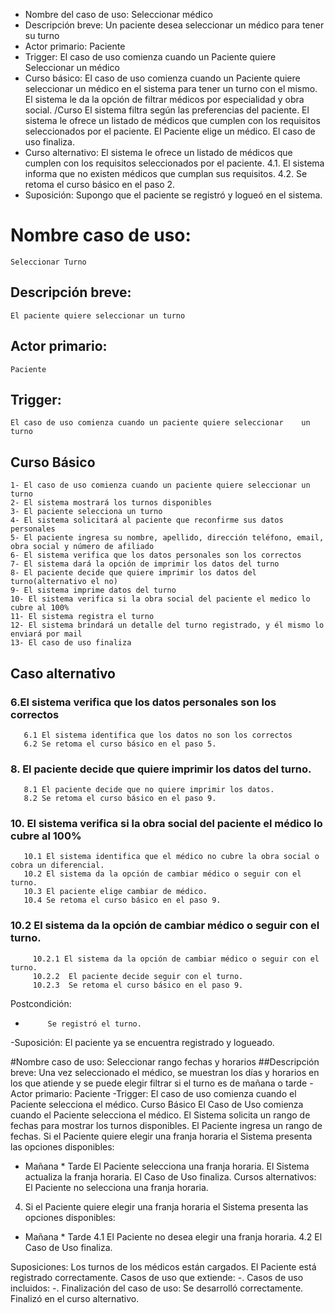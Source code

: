 - Nombre del caso de uso: Seleccionar médico
- Descripción breve: Un paciente desea seleccionar un médico para tener su turno
- Actor primario: Paciente
- Trigger: El caso de uso comienza cuando un Paciente quiere Seleccionar un médico
- Curso básico:
El caso de uso comienza cuando un Paciente quiere seleccionar un médico en el sistema para tener un turno con el mismo.
El sistema le da la opción de filtrar médicos por especialidad y obra social.
/Curso
El sistema filtra según las preferencias del paciente.
El sistema le ofrece un listado de médicos que cumplen con los requisitos seleccionados por el paciente.
El Paciente elige un médico.
El caso de uso finaliza.
- Curso alternativo:
El sistema le ofrece un listado de médicos que cumplen con los requisitos seleccionados por el paciente.
4.1. El sistema informa que no existen médicos que cumplan sus requisitos.
4.2. Se retoma el curso básico en el paso 2.
- Suposición: Supongo que el paciente se registró y logueó en el sistema.

# Nombre caso de uso: 
    Seleccionar Turno
## Descripción breve:
    El paciente quiere seleccionar un turno 
## Actor primario: 
    Paciente
## Trigger: 
    El caso de uso comienza cuando un paciente quiere seleccionar    un turno
## Curso Básico
    1- El caso de uso comienza cuando un paciente quiere seleccionar un turno
    2- El sistema mostrará los turnos disponibles
    3- El paciente selecciona un turno
    4- El sistema solicitará al paciente que reconfirme sus datos personales
    5- El paciente ingresa su nombre, apellido, dirección teléfono, email, obra social y número de afiliado
    6- El sistema verifica que los datos personales son los correctos
    7- El sistema dará la opción de imprimir los datos del turno
    8- El paciente decide que quiere imprimir los datos del turno(alternativo el no)
    9- El sistema imprime datos del turno
    10- El sistema verifica si la obra social del paciente el medico lo cubre al 100%
    11- El sistema registra el turno
    12- El sistema brindará un detalle del turno registrado, y él mismo lo enviará por mail
    13- El caso de uso finaliza
## Caso alternativo
### 6.El sistema verifica que los datos personales son los correctos
       6.1 El sistema identifica que los datos no son los correctos
       6.2 Se retoma el curso básico en el paso 5.

### 8. El paciente decide que quiere imprimir los datos del turno.
       8.1 El paciente decide que no quiere imprimir los datos.
       8.2 Se retoma el curso básico en el paso 9.
### 10. El sistema verifica si la obra social del paciente el médico lo cubre al 100%
       10.1 El sistema identifica que el médico no cubre la obra social o cobra un diferencial.
       10.2 El sistema da la opción de cambiar médico o seguir con el turno. 
       10.3 El paciente elige cambiar de médico.
       10.4 Se retoma el curso básico en el paso 9.
### 10.2 El sistema da la opción de cambiar médico o seguir con el turno.
         10.2.1 El sistema da la opción de cambiar médico o seguir con el turno. 
         10.2.2  El paciente decide seguir con el turno.
         10.2.3  Se retoma el curso básico en el paso 9.
Postcondición:
-          Se registró el turno.
-Suposición: El paciente ya se encuentra registrado y logueado.

#Nombre caso de uso: Seleccionar rango fechas y horarios
##Descripción breve: Una vez seleccionado el médico, se muestran los días y horarios en los que atiende y se puede elegir filtrar si el turno es de mañana o tarde
-Actor primario: Paciente
-Trigger: El caso de uso comienza cuando el Paciente selecciona el médico.
Curso Básico
El Caso de Uso comienza cuando el Paciente selecciona el médico.
El Sistema solicita un rango de fechas para mostrar los turnos disponibles.
El Paciente ingresa un rango de fechas.
Si el Paciente quiere elegir una franja horaria el Sistema presenta las opciones disponibles:
 * Mañana 	* Tarde
El Paciente selecciona una franja horaria.
El Sistema actualiza la franja horaria.
El Caso de Uso finaliza.
Cursos alternativos: El Paciente no selecciona una franja horaria.
4.  Si el Paciente quiere elegir una franja horaria el Sistema presenta las opciones disponibles:
 * Mañana 	* Tarde
4.1 El Paciente no desea elegir una franja horaria.
4.2 El Caso de Uso finaliza.

Suposiciones: Los turnos de los médicos están cargados. El Paciente está registrado correctamente.
Casos de uso que extiende: -.
Casos de uso incluidos: -.
Finalización del caso de uso: Se desarrolló correctamente. Finalizó en el curso alternativo.
